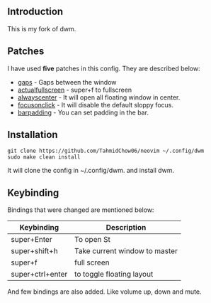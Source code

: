 ## Introduction
This is my fork of dwm.

## Patches
I have used **five** patches in this config.
They are described below:
* [gaps](https://dwm.suckless.org/patches/gaps) - Gaps between the window
* [actualfullscreen](https://dwm.suckless.org/patches/actualfullscreen) - super+f to fullscreen
* [alwayscenter](https://dwm.suckless.org/patches/alwayscenter/dwm-alwayscenter-20200625-f04cac6.diff) - It will open all floating window in center.
* [focusonclick](https://dwm.suckless.org/patches/focusonclick/) - It will disable the default sloppy focus.
* [barpadding](https://dwm.suckless.org/patches/barpadding/) - You can set padding in the bar.

## Installation
```
git clone https://github.com/TahmidChow06/neovim ~/.config/dwm
sudo make clean install
```

It will clone the config in ~/.config/dwm. and install dwm.


## Keybinding
Bindings that were changed are mentioned below:

| Keybinding       | Description                   |
|------------------|-------------------------------|
| super+Enter      | To open St                    |
| super+shift+h    | Take current window to master |
| super+f          | full screen                   |
| super+ctrl+enter | to toggle floating layout     |

And few bindings are also added. Like volume up, down and mute.
